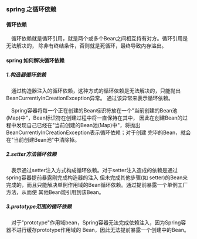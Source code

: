 ### spring 之循环依赖

#### 循环依赖
&ensp;&ensp;循环依赖就是循环引用，就是两个或多个Bean之间相互持有对方。循环引用是无法解决的，
除非有终结条件，否则就是死循环，最终导致内存溢出。

#### spring 如何解决循环依赖

##### 1.构造器循环依赖
&ensp;&ensp;通过构造器注入的循环依赖，这种方式的循环依赖是无法解决的，只能抛出BeanCurrentlyInCreationException异常。
通过该异常来表示循环依赖。

&ensp;&ensp;Spring容器将每一个正在创建的Bean标识符放在一个"当前创建的Bean池(Map)中"，Bean标识符在创建过程中将一直保持在其中，
因此在创建Bean的过程中发现自己已经在"当前创建的Bean池(Map)中"，将抛出BeanCurrentlyInCreationException表示循环依赖；对于创建
完毕的Bean，就会在"当前创建Bean池"中清除掉。

##### 2.setter方法循环依赖
&ensp;&ensp;表示通过setter注入方式构成循环依赖。对于setter注入造成的依赖是通过spring容器提前暴露刚完成构造器的注入
但未完成其他步骤(如 setter)的Bean来完成的，而且只能解决单例作用域的Bean循环依赖。通过提前暴露一个单例工厂方法，从而使
其他Bean能引用到该Bean。

##### 3.prototype范围的循环依赖
&ensp;&ensp;对于"prototype"作用域bean，Spring容器无法完成依赖注入，因为Spring容器不进行缓存prototype作用域的
Bean，因此无法提前暴露一个创建中的Bean。